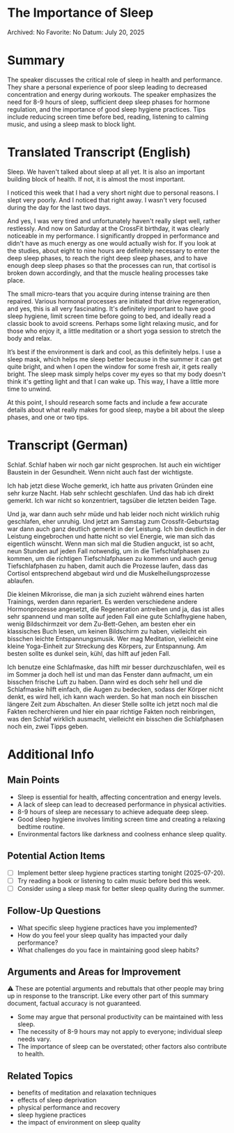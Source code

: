 # The Importance of Sleep

Archived: No
Favorite: No
Datum: July 20, 2025

# Summary

The speaker discusses the critical role of sleep in health and performance. They share a personal experience of poor sleep leading to decreased concentration and energy during workouts. The speaker emphasizes the need for 8-9 hours of sleep, sufficient deep sleep phases for hormone regulation, and the importance of good sleep hygiene practices. Tips include reducing screen time before bed, reading, listening to calming music, and using a sleep mask to block light.

# Translated Transcript (English)

Sleep. We haven't talked about sleep at all yet. It is also an important building block of health. If not, it is almost the most important.

I noticed this week that I had a very short night due to personal reasons. I slept very poorly. And I noticed that right away. I wasn't very focused during the day for the last two days.

And yes, I was very tired and unfortunately haven't really slept well, rather restlessly. And now on Saturday at the CrossFit birthday, it was clearly noticeable in my performance. I significantly dropped in performance and didn't have as much energy as one would actually wish for. If you look at the studies, about eight to nine hours are definitely necessary to enter the deep sleep phases, to reach the right deep sleep phases, and to have enough deep sleep phases so that the processes can run, that cortisol is broken down accordingly, and that the muscle healing processes take place.

The small micro-tears that you acquire during intense training are then repaired. Various hormonal processes are initiated that drive regeneration, and yes, this is all very fascinating. It's definitely important to have good sleep hygiene, limit screen time before going to bed, and ideally read a classic book to avoid screens. Perhaps some light relaxing music, and for those who enjoy it, a little meditation or a short yoga session to stretch the body and relax.

It’s best if the environment is dark and cool, as this definitely helps. I use a sleep mask, which helps me sleep better because in the summer it can get quite bright, and when I open the window for some fresh air, it gets really bright. The sleep mask simply helps cover my eyes so that my body doesn't think it's getting light and that I can wake up. This way, I have a little more time to unwind.

At this point, I should research some facts and include a few accurate details about what really makes for good sleep, maybe a bit about the sleep phases, and one or two tips.

# Transcript (German)

Schlaf. Schlaf haben wir noch gar nicht gesprochen. Ist auch ein wichtiger Baustein in der Gesundheit. Wenn nicht auch fast der wichtigste.

Ich hab jetzt diese Woche gemerkt, ich hatte aus privaten Gründen eine sehr kurze Nacht. Hab sehr schlecht geschlafen. Und das hab ich direkt gemerkt. Ich war nicht so konzentriert, tagsüber die letzten beiden Tage.

Und ja, war dann auch sehr müde und hab leider noch nicht wirklich ruhig geschlafen, eher unruhig. Und jetzt am Samstag zum Crossfit-Geburtstag war dann auch ganz deutlich gemerkt in der Leistung. Ich bin deutlich in der Leistung eingebrochen und hatte nicht so viel Energie, wie man sich das eigentlich wünscht. Wenn man sich mal die Studien anguckt, ist so acht, neun Stunden auf jeden Fall notwendig, um in die Tiefschlafphasen zu kommen, um die richtigen Tiefschlafphasen zu kommen und auch genug Tiefschlafphasen zu haben, damit auch die Prozesse laufen, dass das Cortisol entsprechend abgebaut wird und die Muskelheilungsprozesse ablaufen.

Die kleinen Mikrorisse, die man ja sich zuzieht während eines harten Trainings, werden dann repariert. Es werden verschiedene andere Hormonprozesse angesetzt, die Regeneration antreiben und ja, das ist alles sehr spannend und man sollte auf jeden Fall eine gute Schlafhygiene haben, wenig Bildschirmzeit vor dem Zu-Bett-Gehen, am besten eher ein klassisches Buch lesen, um keinen Bildschirm zu haben, vielleicht ein bisschen leichte Entspannungsmusik. Wer mag Meditation, vielleicht eine kleine Yoga-Einheit zur Streckung des Körpers, zur Entspannung. Am besten sollte es dunkel sein, kühl, das hilft auf jeden Fall.

Ich benutze eine Schlafmaske, das hilft mir besser durchzuschlafen, weil es im Sommer ja doch hell ist und man das Fenster dann aufmacht, um ein bisschen frische Luft zu haben. Dann wird es doch sehr hell und die Schlafmaske hilft einfach, die Augen zu bedecken, sodass der Körper nicht denkt, es wird hell, ich kann wach werden. So hat man noch ein bisschen längere Zeit zum Abschalten. An dieser Stelle sollte ich jetzt noch mal die Fakten recherchieren und hier ein paar richtige Fakten noch reinbringen, was den Schlaf wirklich ausmacht, vielleicht ein bisschen die Schlafphasen noch ein, zwei Tipps geben.

# Additional Info

## Main Points

- Sleep is essential for health, affecting concentration and energy levels.
- A lack of sleep can lead to decreased performance in physical activities.
- 8-9 hours of sleep are necessary to achieve adequate deep sleep.
- Good sleep hygiene involves limiting screen time and creating a relaxing bedtime routine.
- Environmental factors like darkness and coolness enhance sleep quality.

## Potential Action Items

- [ ]  Implement better sleep hygiene practices starting tonight (2025-07-20).
- [ ]  Try reading a book or listening to calm music before bed this week.
- [ ]  Consider using a sleep mask for better sleep quality during the summer.

## Follow-Up Questions

- What specific sleep hygiene practices have you implemented?
- How do you feel your sleep quality has impacted your daily performance?
- What challenges do you face in maintaining good sleep habits?

## Arguments and Areas for Improvement

<aside>
⚠️ These are potential arguments and rebuttals that other people may bring up in response to the transcript. Like every other part of this summary document, factual accuracy is not guaranteed.

</aside>

- Some may argue that personal productivity can be maintained with less sleep.
- The necessity of 8-9 hours may not apply to everyone; individual sleep needs vary.
- The importance of sleep can be overstated; other factors also contribute to health.

## Related Topics

- benefits of meditation and relaxation techniques
- effects of sleep deprivation
- physical performance and recovery
- sleep hygiene practices
- the impact of environment on sleep quality